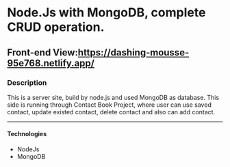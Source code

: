 # Node.Js with MongoDB, complete CRUD operation.
## Front-end View:https://dashing-mousse-95e768.netlify.app/
### Description
This is a server site, build by node.js and used MongoDB as database.
This side is running through Contact Book Project, where user can use saved contact, update existed contact, delete contact and also can add contact.
***
#### Technologies
* NodeJs
* MongoDB